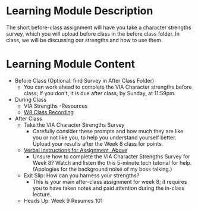 # Learning Module Description

The short before-class assignment will have you take a character strengths survey, which you will upload before class in the before class folder. In class, we will be discussing our strengths and how to use them.

# Learning Module Content

- Before Class (Optional: find Survey in After Class Folder)
  - You can work ahead to complete the VIA Character strengths before class; If you don't, it is due after class, by Sunday, at 11:59pm.
- During Class
  - VIA Strengths -Resources
  - [W8 Class Recording](https://learn-us-east-1-prod-fleet02-xythos.content.blackboardcdn.com/5df2c00b32acb/209560?X-Blackboard-Expiration=1606348800000&X-Blackboard-Signature=fagSNzhKdB6RDpw%2FxpwbunxN6UU8GVR0JaQjGzsRCek%3D&X-Blackboard-Client-Id=304933&response-cache-control=private%2C%20max-age%3D21600&response-content-disposition=inline%3B%20filename%2A%3DUTF-8%27%27W8%2520Class%2520Recording.mp4&response-content-type=video%2Fmp4&X-Amz-Algorithm=AWS4-HMAC-SHA256&X-Amz-Date=20201125T180000Z&X-Amz-SignedHeaders=host&X-Amz-Expires=21600&X-Amz-Credential=AKIAZH6WM4PL5SJBSTP6%2F20201125%2Fus-east-1%2Fs3%2Faws4_request&X-Amz-Signature=29a5b9f4f1ef740c7d6947195574c663b42bbe8b6abc1fcf0710064e0a5412f0)
- After Class
  - Take the VIA Character Strengths Survey
    - Carefully consider these prompts and how much they are like you or not like you, to help you understand yourself better. Upload your results after the Week 8 class for points.
  - [Verbal Instructions for Assignment, Above](https://learn-us-east-1-prod-fleet02-xythos.content.blackboardcdn.com/5df2c00b32acb/199503?X-Blackboard-Expiration=1611694800000&X-Blackboard-Signature=WqTOYe9twLDte%2BlDHTEFYlw%2Fy62zObgqtPow7%2FrtnqI%3D&X-Blackboard-Client-Id=304933&response-cache-control=private%2C%20max-age%3D21600&response-content-disposition=inline%3B%20filename%2A%3DUTF-8%27%27collab-recording%2520%25289%2529.mp4&response-content-type=video%2Fmp4&X-Amz-Algorithm=AWS4-HMAC-SHA256&X-Amz-Date=20210126T150000Z&X-Amz-SignedHeaders=host&X-Amz-Expires=21600&X-Amz-Credential=AKIAZH6WM4PL5SJBSTP6%2F20210126%2Fus-east-1%2Fs3%2Faws4_request&X-Amz-Signature=f9addc27fdd0fd94498d1526cd0f155866364833e38576c610c108f58584a955)
    - Unsure how to complete the VIA Character Strengths Survey for Week 8? Watch and listen tho this 5-minute tech tutorial for help. (Apologies for the background noise of my boss talking.)
  - Exit Slip: How can you harness your strengths?
    - This is your main after-class assignment for week 8; it requires you to have taken notes and paid attention during the in-class lecture.
  - Heads Up: Week 9 Resumes 101

